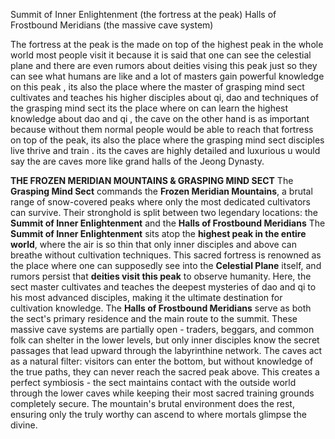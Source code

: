 Summit of Inner Enlightenment (the fortress at the peak)
Halls of Frostbound Meridians (the massive cave system)

The fortress at the peak is the made on top of the highest peak in the whole world most people visit it because it is said that one can see the celestial plane and there are even rumors about deities vising this peak just so they can see what humans are like and a lot of masters gain powerful knowledge on this peak , its also the place where the master of grasping mind sect cultivates and teaches his higher disciples about qi, dao and techniques of the grasping mind sect its the place where on can learn the highest knowledge about dao and qi , the cave on the other hand is as important because without them normal people would be able to reach that fortress on top of the peak, its also the place where the grasping mind sect disciples live thrive and train . its the caves are highly detailed and luxurious u would say the are caves more like grand halls of the Jeong Dynasty.

**THE FROZEN MERIDIAN MOUNTAINS & GRASPING MIND SECT**
The **Grasping Mind Sect** commands the **Frozen Meridian Mountains**, a brutal range of snow-covered peaks where only the most dedicated cultivators can survive. Their stronghold is split between two legendary locations: the **Summit of Inner Enlightenment** and the **Halls of Frostbound Meridians**
The **Summit of Inner Enlightenment** sits atop the **highest peak in the entire world**, where the air is so thin that only inner disciples and above can breathe without cultivation techniques. This sacred fortress is renowned as the place where one can supposedly see into the **Celestial Plane** itself, and rumors persist that **deities visit this peak** to observe humanity. Here, the sect master cultivates and teaches the deepest mysteries of dao and qi to his most advanced disciples, making it the ultimate destination for cultivation knowledge.
The **Halls of Frostbound Meridians** serve as both the sect's primary residence and the main route to the summit. These massive cave systems are partially open - traders, beggars, and common folk can shelter in the lower levels, but only inner disciples know the secret passages that lead upward through the labyrinthine network. The caves act as a natural filter: visitors can enter the bottom, but without knowledge of the true paths, they can never reach the sacred peak above.
This creates a perfect symbiosis - the sect maintains contact with the outside world through the lower caves while keeping their most sacred training grounds completely secure. The mountain's brutal environment does the rest, ensuring only the truly worthy can ascend to where mortals glimpse the divine.
